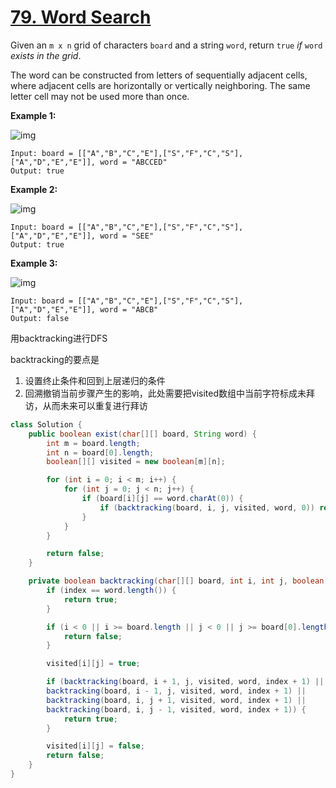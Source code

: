 # [79. Word Search](https://leetcode.com/problems/word-search/)

Given an `m x n` grid of characters `board` and a string `word`, return `true` *if* `word` *exists in the grid*.

The word can be constructed from letters of sequentially adjacent cells, where adjacent cells are horizontally or vertically neighboring. The same letter cell may not be used more than once.

 

**Example 1:**

![img](https://assets.leetcode.com/uploads/2020/11/04/word2.jpg)

```
Input: board = [["A","B","C","E"],["S","F","C","S"],["A","D","E","E"]], word = "ABCCED"
Output: true
```

**Example 2:**

![img](https://assets.leetcode.com/uploads/2020/11/04/word-1.jpg)

```
Input: board = [["A","B","C","E"],["S","F","C","S"],["A","D","E","E"]], word = "SEE"
Output: true
```

**Example 3:**

![img](https://assets.leetcode.com/uploads/2020/10/15/word3.jpg)

```
Input: board = [["A","B","C","E"],["S","F","C","S"],["A","D","E","E"]], word = "ABCB"
Output: false
```

用backtracking进行DFS

backtracking的要点是

1. 设置终止条件和回到上层递归的条件
2. 回溯撤销当前步骤产生的影响，此处需要把visited数组中当前字符标成未拜访，从而未来可以重复进行拜访

```java
class Solution {
    public boolean exist(char[][] board, String word) {
        int m = board.length;
        int n = board[0].length;
        boolean[][] visited = new boolean[m][n];

        for (int i = 0; i < m; i++) {
            for (int j = 0; j < n; j++) {
                if (board[i][j] == word.charAt(0)) {
                    if (backtracking(board, i, j, visited, word, 0)) return true;
                }
            }
        }

        return false;
    }

    private boolean backtracking(char[][] board, int i, int j, boolean[][] visited, String word, int index) {
        if (index == word.length()) {
            return true;
        }

        if (i < 0 || i >= board.length || j < 0 || j >= board[0].length || visited[i][j] || board[i][j] != word.charAt(index)) {
            return false;
        }

        visited[i][j] = true;

        if (backtracking(board, i + 1, j, visited, word, index + 1) ||
        backtracking(board, i - 1, j, visited, word, index + 1) ||
        backtracking(board, i, j + 1, visited, word, index + 1) ||
        backtracking(board, i, j - 1, visited, word, index + 1)) {
            return true;
        }

        visited[i][j] = false;
        return false;
    }
}
```

